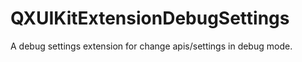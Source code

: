 # QXUIKitExtensionDebugSettings
A debug settings extension for change apis/settings in debug mode. 
